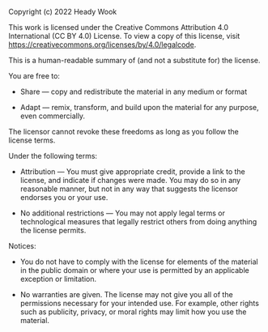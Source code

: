 Copyright (c) 2022 Heady Wook

This work is licensed under the Creative Commons Attribution 4.0 International (CC BY 4.0) License. To view a copy of this license, visit https://creativecommons.org/licenses/by/4.0/legalcode.

This is a human-readable summary of (and not a substitute for) the license.

You are free to:

* Share — copy and redistribute the material in any medium or format

* Adapt — remix, transform, and build upon the material
for any purpose, even commercially.

The licensor cannot revoke these freedoms as long as you follow the license terms.

Under the following terms:

* Attribution — You must give appropriate credit, provide a link to the license, and indicate if changes were made. You may do so in any reasonable manner, but not in any way that suggests the licensor endorses you or your use.

* No additional restrictions — You may not apply legal terms or technological measures that legally restrict others from doing anything the license permits.

Notices:

* You do not have to comply with the license for elements of the material in the public domain or where your use is permitted by an applicable exception or limitation.

* No warranties are given. The license may not give you all of the permissions necessary for your intended use. For example, other rights such as publicity, privacy, or moral rights may limit how you use the material.
